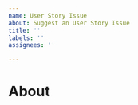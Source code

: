 ```yaml
---
name: User Story Issue
about: Suggest an User Story Issue
title: ''
labels: ''
assignees: ''

---
```


# About
